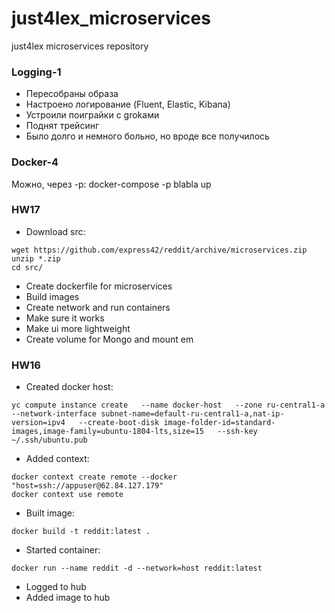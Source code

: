 # just4lex_microservices
just4lex microservices repository
### Logging-1

- Пересобраны образа
- Настроено логирование (Fluent, Elastic, Kibana)
- Устроили поиграйки с grokами
- Поднят трейсинг
- Было долго и немного больно, но вроде все получилось

### Docker-4
Можно, через -p:
docker-compose -p blabla up

### HW17
- Download src:
```
wget https://github.com/express42/reddit/archive/microservices.zip
unzip *.zip
cd src/
```
- Create dockerfile for microservices
- Build images
- Create network and run containers
- Make sure it works
- Make ui more lightweight
- Create volume for Mongo and mount em

### HW16
- Created docker host: 
```
yc compute instance create   --name docker-host   --zone ru-central1-a   --network-interface subnet-name=default-ru-central1-a,nat-ip-version=ipv4   --create-boot-disk image-folder-id=standard-images,image-family=ubuntu-1804-lts,size=15   --ssh-key ~/.ssh/ubuntu.pub 
```

- Added context:

```
docker context create remote --docker "host=ssh://appuser@62.84.127.179"
docker context use remote
```

- Built image:
```
docker build -t reddit:latest .
```

- Started container:
```
docker run --name reddit -d --network=host reddit:latest
```
- Logged to hub
- Added image to hub
